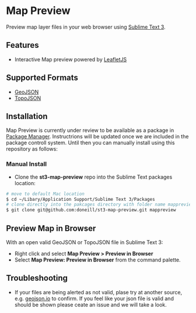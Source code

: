 # Map Preview

Preview map layer files in your web browser using [Sublime Text 3](https://www.sublimetext.com/).

## Features

  - Interactive Map preview powered by [LeafletJS](https://leafletjs.com/)

## Supported Formats

  - [GeoJSON](https://geojson.org/)
  - [TopoJSON](https://github.com/topojson/topojson/wiki)

## Installation

Map Preview is currently under review to be available as a package in [Package Manager](https://packagecontrol.io/).  Instructrions will be updated once we are included in the package controll system.  Until then you can manually install using this repository as follows:

### Manual Install
- Clone the **st3-map-preview** repo into the Sublime Text packages location: 

```bash
# move to default Mac location
$ cd ~/Libary/Application Support/Sublime Text 3/Packages
# clone directly into the pakcages directory with folder name mappreview
$ git clone git@github.com:doneill/st3-map-preview.git mappreview

```

## Preview Map in Browser

With an open valid GeoJSON or TopoJSON file in Sublime Text 3:

- Right click and select **Map Preview > Preview in Browser**
- Select **Map Preview: Preview in Browser** from the command palette.

## Troubleshooting

- If your files are being alerted as not valid, plase try at another source, e.g. [geojson.io](https://geojson.io) to confirm. If you feel like your json file is valid and should be shown please ceate an issue and we will take a look. 